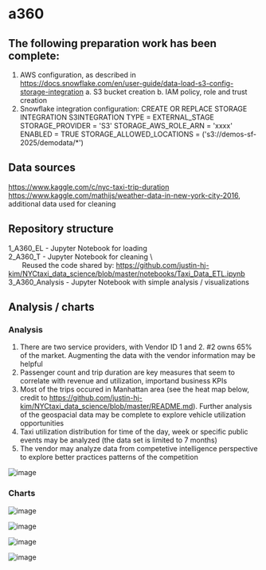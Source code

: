# a360
## The following preparation work has been complete:

1. AWS configuration, as described in https://docs.snowflake.com/en/user-guide/data-load-s3-config-storage-integration
    a. S3 bucket creation
    b. IAM policy, role and trust creation
2. Snowflake integration configuration:
    CREATE OR REPLACE STORAGE INTEGRATION S3INTEGRATION
      TYPE = EXTERNAL_STAGE
      STORAGE_PROVIDER = 'S3'
      STORAGE_AWS_ROLE_ARN = 'xxxx'
      ENABLED = TRUE
      STORAGE_ALLOWED_LOCATIONS = ('s3://demos-sf-2025/demodata/*')
   
## Data sources
https://www.kaggle.com/c/nyc-taxi-trip-duration \
https://www.kaggle.com/mathijs/weather-data-in-new-york-city-2016, additional data used for cleaning

## Repository structure
1_A360_EL - Jupyter Notebook for loading \
2_A360_T - Jupyter Notebook for cleaning \  
           &nbsp;&nbsp;&nbsp;&nbsp;&nbsp;&nbsp; Reused the code shared by: https://github.com/justin-hj-kim/NYCtaxi_data_science/blob/master/notebooks/Taxi_Data_ETL.ipynb \
3_A360_Analysis - Jupyter Notebook with simple analysis / visualizations


## Analysis / charts

### Analysis
1. There are two service providers, with Vendor ID 1 and 2. #2 owns 65% of the market. Augmenting the data with the vendor information may be helpful
2. Passenger count and trip duration are key measures that seem to correlate with revenue and utilization, importand business KPIs
3. Most of the trips occured in Manhattan area (see the heat map below, credit to https://github.com/justin-hj-kim/NYCtaxi_data_science/blob/master/README.md). Further analysis of the geospacial data may be complete to explore vehicle utilization opportunities
4. Taxi utilization distribution for time of the day, week or specific public events may be analyzed (the data set is limited to 7 months)
5. The vendor may analyze data from competetive intelligence perspective to explore better practices patterns of the competition 

![image](https://github.com/user-attachments/assets/50da79a2-d8d5-4604-8cd2-fd0b7f49b2b5)


### Charts

![image](https://github.com/user-attachments/assets/2e1ad47b-3d5c-4bbf-acbb-c148f3915ecd)

![image](https://github.com/user-attachments/assets/a1b8348e-d07d-4af1-9011-63767f0ca4c3)

![image](https://github.com/user-attachments/assets/0aa84c0b-b2df-4d45-8d0c-0c74253b026a)

![image](https://github.com/user-attachments/assets/1243625c-519b-47b2-a1cf-240a5fd29f29)




